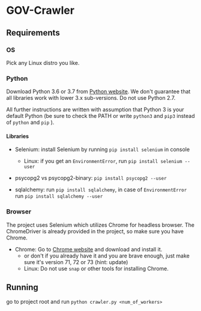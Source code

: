# GOV-Crawler

## Requirements

### OS

Pick any Linux distro you like.


### Python

Download Python 3.6 or 3.7 from [Python website](https://www.python.org/downloads/). 
We don't guarantee that all libraries work with lower 3.x sub-versions. 
Do not use Python 2.7.

All further instructions are written with assumption that Python 3 is your default Python 
(be sure to check the PATH or write `python3` and `pip3` instead of `python` and `pip` ).

#### Libraries

- Selenium: install Selenium by running `pip install selenium` in console
  - Linux: if you get an `EnvironmentError`, run `pip install selenium --user`
- psycopg2 vs psycopg2-binary: `pip install psycopg2 --user`

- sqlalchemy: run `pip install sqlalchemy`, in case of `EnvironmentError` run `pip install sqlalchemy --user`


### Browser
The project uses Selenium which utilizes Chrome for headless browser.
The ChromeDriver is already provided in the project, so make sure you have Chrome.

- Chrome: Go to [Chrome website](https://www.google.com/chrome/) and download and install it.
  - or don't if you already have it and you are brave enough, just make sure it's version 71, 72 or 73 (hint: update)
  - Linux: Do not use `snap` or other tools for installing Chrome.


## Running

go to project root and run `python crawler.py <num_of_workers>`